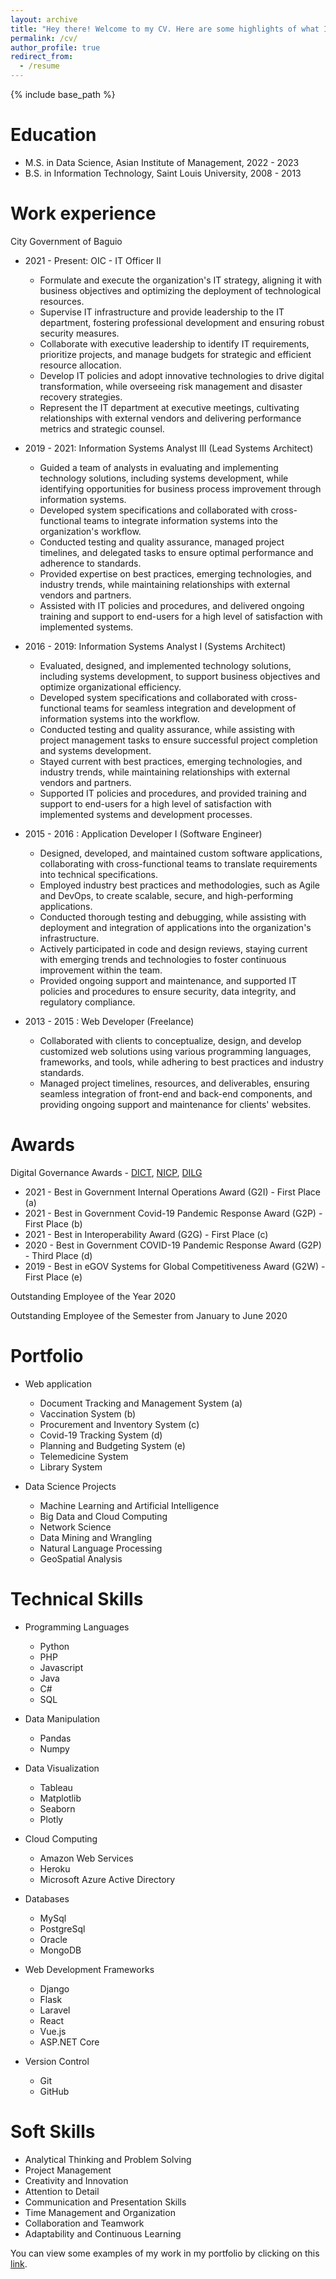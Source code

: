 ```yaml
---
layout: archive
title: "Hey there! Welcome to my CV. Here are some highlights of what I've accomplished:"
permalink: /cv/
author_profile: true
redirect_from:
  - /resume
---
```


{% include base_path %}



Education
======
* M.S. in Data Science, Asian Institute of Management, 2022 - 2023
* B.S. in Information Technology, Saint Louis University, 2008 - 2013

Work experience
======
City Government of Baguio
* 2021 - Present: OIC - IT Officer II
  * Formulate and execute the organization's IT strategy, aligning it with business objectives and optimizing the deployment of technological resources.
  * Supervise IT infrastructure and provide leadership to the IT department, fostering professional development and ensuring robust security measures.
  * Collaborate with executive leadership to identify IT requirements, prioritize projects, and manage budgets for strategic and efficient resource allocation.
  * Develop IT policies and adopt innovative technologies to drive digital transformation, while overseeing risk management and disaster recovery strategies.
  * Represent the IT department at executive meetings, cultivating relationships with external vendors and delivering performance metrics and strategic counsel.

* 2019 - 2021: Information Systems Analyst III (Lead Systems Architect)
  * Guided a team of analysts in evaluating and implementing technology solutions, including systems development, while identifying opportunities for business process improvement through information systems.
  * Developed system specifications and collaborated with cross-functional teams to integrate information systems into the organization's workflow.
  * Conducted testing and quality assurance, managed project timelines, and delegated tasks to ensure optimal performance and adherence to standards.
  * Provided expertise on best practices, emerging technologies, and industry trends, while maintaining relationships with external vendors and partners.
  * Assisted with IT policies and procedures, and delivered ongoing training and support to end-users for a high level of satisfaction with implemented systems.

* 2016 - 2019: Information Systems Analyst I (Systems Architect)
  * Evaluated, designed, and implemented technology solutions, including systems development, to support business objectives and optimize organizational efficiency.
  * Developed system specifications and collaborated with cross-functional teams for seamless integration and development of information systems into the workflow.
  * Conducted testing and quality assurance, while assisting with project management tasks to ensure successful project completion and systems development.
  * Stayed current with best practices, emerging technologies, and industry trends, while maintaining relationships with external vendors and partners.
  * Supported IT policies and procedures, and provided training and support to end-users for a high level of satisfaction with implemented systems and development processes.

* 2015 - 2016 : Application Developer I (Software Engineer)
  * Designed, developed, and maintained custom software applications, collaborating with cross-functional teams to translate requirements into technical specifications.
  * Employed industry best practices and methodologies, such as Agile and DevOps, to create scalable, secure, and high-performing applications.
  * Conducted thorough testing and debugging, while assisting with deployment and integration of applications into the organization's infrastructure.
  * Actively participated in code and design reviews, staying current with emerging trends and technologies to foster continuous improvement within the team.
  * Provided ongoing support and maintenance, and supported IT policies and procedures to ensure security, data integrity, and regulatory compliance.

* 2013 - 2015 : Web Developer (Freelance)
  * Collaborated with clients to conceptualize, design, and develop customized web solutions using various programming languages, frameworks, and tools, while adhering to best practices and industry standards.
  * Managed project timelines, resources, and deliverables, ensuring seamless integration of front-end and back-end components, and providing ongoing support and maintenance for clients' websites.

Awards
======
Digital Governance Awards - [DICT](https://dict.gov.ph/), [NICP](https://nicp.org.ph/), [DILG](https://www.dilg.gov.ph/)
* 2021 - Best in Government Internal Operations Award (G2I) - First Place (a)
* 2021 - Best in Government Covid-19 Pandemic Response Award (G2P) - First Place (b)
* 2021 - Best in Interoperability Award (G2G) - First Place (c)
* 2020 - Best in Government COVID-19 Pandemic Response Award (G2P) - Third Place (d)
* 2019 - Best in eGOV Systems for Global Competitiveness Award (G2W) - First Place (e)

Outstanding Employee of the Year 2020

Outstanding Employee of the Semester from January to June 2020

Portfolio
======
* Web application
  * Document Tracking and Management System (a)
  * Vaccination System (b)
  * Procurement and Inventory System (c)
  * Covid-19 Tracking System (d)
  * Planning and Budgeting System (e)
  * Telemedicine System
  * Library System

* Data Science Projects
  * Machine Learning and Artificial Intelligence
  * Big Data and Cloud Computing
  * Network Science
  * Data Mining and Wrangling
  * Natural Language Processing
  * GeoSpatial Analysis

Technical Skills
======
* Programming Languages
  * Python
  * PHP
  * Javascript
  * Java
  * C#
  * SQL

* Data Manipulation
  * Pandas
  * Numpy

* Data Visualization
  * Tableau
  * Matplotlib
  * Seaborn
  * Plotly

* Cloud Computing
  * Amazon Web Services
  * Heroku
  * Microsoft Azure Active Directory

* Databases
  * MySql
  * PostgreSql
  * Oracle
  * MongoDB

* Web Development Frameworks
  * Django
  * Flask
  * Laravel
  * React
  * Vue.js
  * ASP.NET Core

* Version Control
  * Git
  * GitHub

Soft Skills
======
* Analytical Thinking and Problem Solving
* Project Management
* Creativity and Innovation
* Attention to Detail
* Communication and Presentation Skills
* Time Management and Organization
* Collaboration and Teamwork
* Adaptability and Continuous Learning

You can view some examples of my work in my portfolio by clicking on this [link](https://flcamarao.github.io/portfolio/).